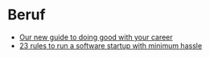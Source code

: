 # Beruf

- [Our new guide to doing good with your career](https://80000hours.org/key-ideas/)
- [23 rules to run a software startup with minimum hassle](https://www.joisig.com/rules-software-startup-minimum-hassle)